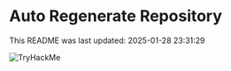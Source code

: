 # Auto Regenerate Repository

This README was last updated: 2025-01-28 23:31:29

 ![TryHackMe](https://tryhackme.com/badge/533634)
